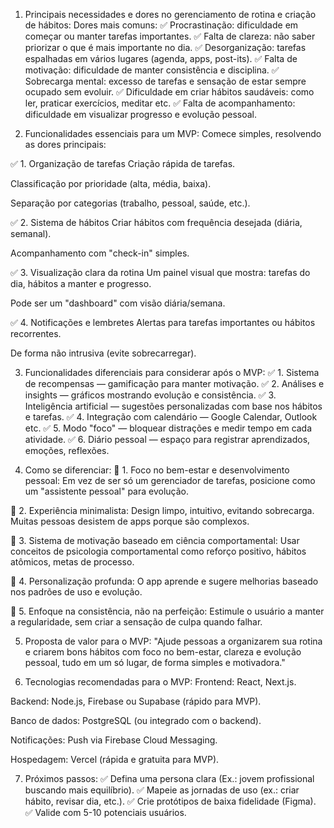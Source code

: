 1. Principais necessidades e dores no gerenciamento de rotina e criação de hábitos:
Dores mais comuns:
✅ Procrastinação: dificuldade em começar ou manter tarefas importantes.
✅ Falta de clareza: não saber priorizar o que é mais importante no dia.
✅ Desorganização: tarefas espalhadas em vários lugares (agenda, apps, post-its).
✅ Falta de motivação: dificuldade de manter consistência e disciplina.
✅ Sobrecarga mental: excesso de tarefas e sensação de estar sempre ocupado sem evoluir.
✅ Dificuldade em criar hábitos saudáveis: como ler, praticar exercícios, meditar etc.
✅ Falta de acompanhamento: dificuldade em visualizar progresso e evolução pessoal.

2. Funcionalidades essenciais para um MVP:
Comece simples, resolvendo as dores principais:

✅ 1. Organização de tarefas
Criação rápida de tarefas.

Classificação por prioridade (alta, média, baixa).

Separação por categorias (trabalho, pessoal, saúde, etc.).

✅ 2. Sistema de hábitos
Criar hábitos com frequência desejada (diária, semanal).

Acompanhamento com "check-in" simples.

✅ 3. Visualização clara da rotina
Um painel visual que mostra: tarefas do dia, hábitos a manter e progresso.

Pode ser um "dashboard" com visão diária/semana.

✅ 4. Notificações e lembretes
Alertas para tarefas importantes ou hábitos recorrentes.

De forma não intrusiva (evite sobrecarregar).

3. Funcionalidades diferenciais para considerar após o MVP:
✅ 1. Sistema de recompensas — gamificação para manter motivação.
✅ 2. Análises e insights — gráficos mostrando evolução e consistência.
✅ 3. Inteligência artificial — sugestões personalizadas com base nos hábitos e tarefas.
✅ 4. Integração com calendário — Google Calendar, Outlook etc.
✅ 5. Modo "foco" — bloquear distrações e medir tempo em cada atividade.
✅ 6. Diário pessoal — espaço para registrar aprendizados, emoções, reflexões.

4. Como se diferenciar:
🔸 1. Foco no bem-estar e desenvolvimento pessoal:
Em vez de ser só um gerenciador de tarefas, posicione como um "assistente pessoal" para evolução.

🔸 2. Experiência minimalista:
Design limpo, intuitivo, evitando sobrecarga. Muitas pessoas desistem de apps porque são complexos.

🔸 3. Sistema de motivação baseado em ciência comportamental:
Usar conceitos de psicologia comportamental como reforço positivo, hábitos atômicos, metas de processo.

🔸 4. Personalização profunda:
O app aprende e sugere melhorias baseado nos padrões de uso e evolução.

🔸 5. Enfoque na consistência, não na perfeição:
Estimule o usuário a manter a regularidade, sem criar a sensação de culpa quando falhar.

5. Proposta de valor para o MVP:
"Ajude pessoas a organizarem sua rotina e criarem bons hábitos com foco no bem-estar, clareza e evolução pessoal, tudo em um só lugar, de forma simples e motivadora."

6. Tecnologias recomendadas para o MVP:
Frontend: React, Next.js.

Backend: Node.js, Firebase ou Supabase (rápido para MVP).

Banco de dados: PostgreSQL (ou integrado com o backend).

Notificações: Push via Firebase Cloud Messaging.

Hospedagem: Vercel (rápida e gratuita para MVP).

7. Próximos passos:
✅ Defina uma persona clara (Ex.: jovem profissional buscando mais equilíbrio).
✅ Mapeie as jornadas de uso (ex.: criar hábito, revisar dia, etc.).
✅ Crie protótipos de baixa fidelidade (Figma).
✅ Valide com 5-10 potenciais usuários.